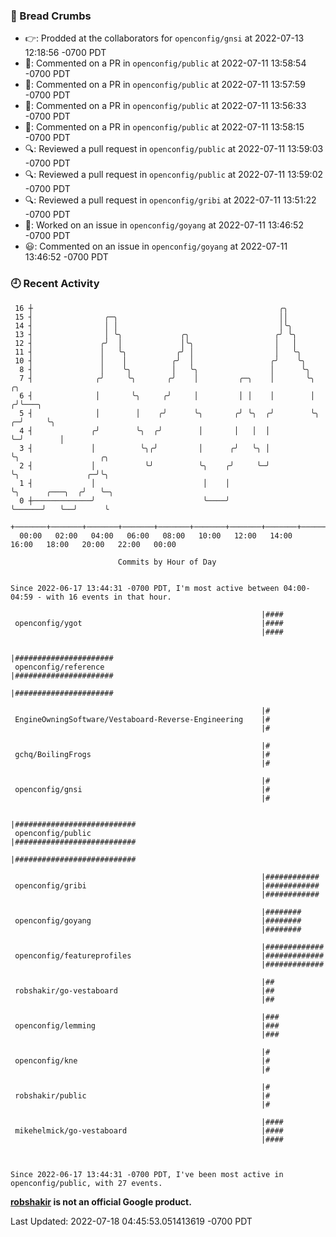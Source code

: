 ### 🍞 Bread Crumbs

 * 👉: Prodded at the collaborators for `openconfig/gnsi` at 2022-07-13 12:18:56 -0700 PDT
 * 💬: Commented on a PR in  `openconfig/public` at 2022-07-11 13:58:54 -0700 PDT
 * 💬: Commented on a PR in  `openconfig/public` at 2022-07-11 13:57:59 -0700 PDT
 * 💬: Commented on a PR in  `openconfig/public` at 2022-07-11 13:56:33 -0700 PDT
 * 💬: Commented on a PR in  `openconfig/public` at 2022-07-11 13:58:15 -0700 PDT
 * 🔍: Reviewed a pull request in  `openconfig/public` at 2022-07-11 13:59:03 -0700 PDT
 * 🔍: Reviewed a pull request in  `openconfig/public` at 2022-07-11 13:59:02 -0700 PDT
 * 🔍: Reviewed a pull request in  `openconfig/gribi` at 2022-07-11 13:51:22 -0700 PDT
 * 👀: Worked on an issue in `openconfig/goyang` at 2022-07-11 13:46:52 -0700 PDT
 * 😃: Commented on an issue in `openconfig/goyang` at 2022-07-11 13:46:52 -0700 PDT

### 🕘 Recent Activity
```
 16 ┼                                                       ╭╮
 15 ┤                ╭─╮                                    ││
 14 ┤                │ │                                    │╰╮
 13 ┤                │ ╰╮             ╭╮                   ╭╯ ╰╮
 12 ┤               ╭╯  │             │╰╮                  │   │
 11 ┤               │   ╰╮           ╭╯ │                  │   ╰╮
 10 ┤               │    │          ╭╯  │                 ╭╯    ╰╮
  8 ┤               │    ╰╮         │   ╰╮                │      ╰╮
  7 ┤              ╭╯     ╰╮       ╭╯    │         ╭─╮    │       ╰╮     ╭╮
  6 ┤              │       ╰╮     ╭╯     │         │ │    │        │    ╭╯╰───╮
  5 ┤              │        │    ╭╯      ╰╮       ╭╯ ╰╮  ╭╯        ╰╮ ╭─╯     ╰╮
  4 ┤             ╭╯        ╰╮  ╭╯        │       │   │  │          ╰─╯        │
  3 ┤             │          ╰╮╭╯         │      ╭╯   ╰╮ │                     ╰╮                  ╭╮
  2 ┤             │           ╰╯          ╰╮    ╭╯     ╰─╯                      ╰╮               ╭─╯╰╮
  1 ┤             │                        │    │                                ╰╮      ╭───╮  ╭╯   ╰─╮
  0 ┼─────────────╯                        ╰────╯                                 ╰──────╯   ╰──╯      ╰
    +───────+───────+───────+───────+───────+───────+───────+───────+───────+───────+───────+───────+────
  00:00   02:00   04:00   06:00   08:00   10:00   12:00   14:00   16:00   18:00   20:00   22:00   00:00   

						Commits by Hour of Day


Since 2022-06-17 13:44:31 -0700 PDT, I'm most active between 04:00-04:59 - with 16 events in that hour.

```



```
                                                        |####
 openconfig/ygot                                        |####
                                                        |####

                                                        |######################
 openconfig/reference                                   |######################
                                                        |######################

                                                        |#
 EngineOwningSoftware/Vestaboard-Reverse-Engineering    |#
                                                        |#

                                                        |#
 gchq/BoilingFrogs                                      |#
                                                        |#

                                                        |#
 openconfig/gnsi                                        |#
                                                        |#

                                                        |###########################
 openconfig/public                                      |###########################
                                                        |###########################

                                                        |############
 openconfig/gribi                                       |############
                                                        |############

                                                        |########
 openconfig/goyang                                      |########
                                                        |########

                                                        |#############
 openconfig/featureprofiles                             |#############
                                                        |#############

                                                        |##
 robshakir/go-vestaboard                                |##
                                                        |##

                                                        |###
 openconfig/lemming                                     |###
                                                        |###

                                                        |#
 openconfig/kne                                         |#
                                                        |#

                                                        |#
 robshakir/public                                       |#
                                                        |#

                                                        |####
 mikehelmick/go-vestaboard                              |####
                                                        |####



Since 2022-06-17 13:44:31 -0700 PDT, I've been most active in openconfig/public, with 27 events.

```
**[robshakir](mailto:robjs@google.com) is not an official Google product.**  


Last Updated: 2022-07-18 04:45:53.051413619 -0700 PDT
